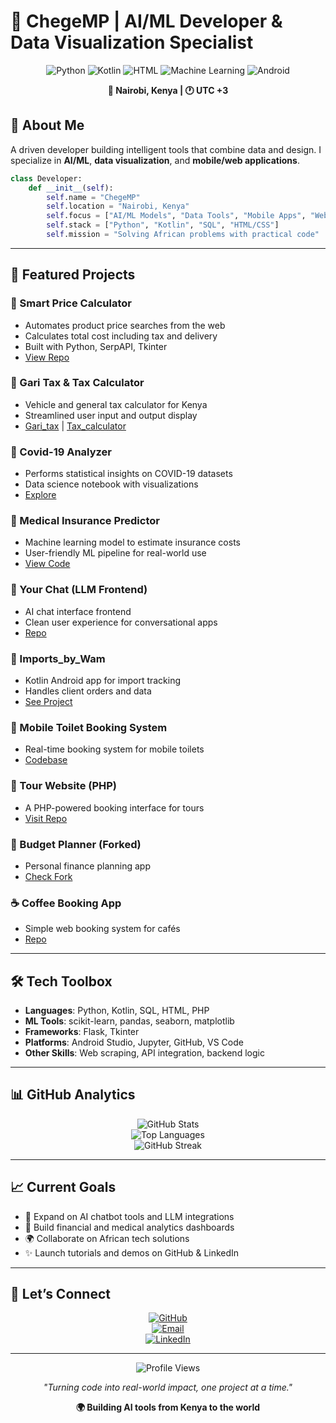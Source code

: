 
# 🚀 ChegeMP | AI/ML Developer & Data Visualization Specialist

<div align="center">

![Python](https://img.shields.io/badge/Python-3776AB?style=for-the-badge&logo=python&logoColor=white)
![Kotlin](https://img.shields.io/badge/Kotlin-0095D5?&style=for-the-badge&logo=kotlin&logoColor=white)
![HTML](https://img.shields.io/badge/HTML5-E34F26?style=for-the-badge&logo=html5&logoColor=white)
![Machine Learning](https://img.shields.io/badge/scikit--learn-F7931E?style=for-the-badge&logo=scikit-learn&logoColor=white)
![Android](https://img.shields.io/badge/Android-3DDC84?style=for-the-badge&logo=android&logoColor=white)

**📍 Nairobi, Kenya | 🕐 UTC +3**

</div>

## 🎯 About Me

A driven developer building intelligent tools that combine data and design. I specialize in **AI/ML**, **data visualization**, and **mobile/web applications**.

```python
class Developer:
    def __init__(self):
        self.name = "ChegeMP"
        self.location = "Nairobi, Kenya"
        self.focus = ["AI/ML Models", "Data Tools", "Mobile Apps", "Web Automation"]
        self.stack = ["Python", "Kotlin", "SQL", "HTML/CSS"]
        self.mission = "Solving African problems with practical code"
```

---

## 🌟 Featured Projects

### 🛒 Smart Price Calculator
- Automates product price searches from the web
- Calculates total cost including tax and delivery
- Built with Python, SerpAPI, Tkinter
- [View Repo](https://github.com/chegeMP/price-calculator)

### 🧾 Gari Tax & Tax Calculator
- Vehicle and general tax calculator for Kenya
- Streamlined user input and output display
- [Gari_tax](https://github.com/chegeMP/Gari_tax) | [Tax_calculator](https://github.com/chegeMP/Tax_calculator)

### 🦠 Covid-19 Analyzer
- Performs statistical insights on COVID-19 datasets
- Data science notebook with visualizations
- [Explore](https://github.com/chegeMP/Covid-19_Analysis)

### 🧠 Medical Insurance Predictor
- Machine learning model to estimate insurance costs
- User-friendly ML pipeline for real-world use
- [View Code](https://github.com/chegeMP/Medical-Insurance-Predictor)

### 🤖 Your Chat (LLM Frontend)
- AI chat interface frontend
- Clean user experience for conversational apps
- [Repo](https://github.com/chegeMP/Your_chat)

### 📱 Imports_by_Wam
- Kotlin Android app for import tracking
- Handles client orders and data
- [See Project](https://github.com/chegeMP/Imports_by_Wam)

### 🚽 Mobile Toilet Booking System
- Real-time booking system for mobile toilets
- [Codebase](https://github.com/chegeMP/Mobile_toilets)

### 🧳 Tour Website (PHP)
- A PHP-powered booking interface for tours
- [Visit Repo](https://github.com/chegeMP/the_tour)

### 🧾 Budget Planner (Forked)
- Personal finance planning app
- [Check Fork](https://github.com/chegeMP/budget-planner-)

### ☕ Coffee Booking App
- Simple web booking system for cafés
- [Repo](https://github.com/chegeMP/coffee_booking)

---

## 🛠️ Tech Toolbox

- **Languages**: Python, Kotlin, SQL, HTML, PHP
- **ML Tools**: scikit-learn, pandas, seaborn, matplotlib
- **Frameworks**: Flask, Tkinter
- **Platforms**: Android Studio, Jupyter, GitHub, VS Code
- **Other Skills**: Web scraping, API integration, backend logic

---

## 📊 GitHub Analytics

<div align="center">

![GitHub Stats](https://github-readme-stats.vercel.app/api?username=chegeMP&show_icons=true&theme=tokyonight&hide_border=true)  
![Top Languages](https://github-readme-stats.vercel.app/api/top-langs/?username=chegeMP&layout=compact&theme=tokyonight&hide_border=true)  
![GitHub Streak](https://github-readme-streak-stats.herokuapp.com/?user=chegeMP&theme=tokyonight&hide_border=true)

</div>

---

## 📈 Current Goals

- 🤖 Expand on AI chatbot tools and LLM integrations
- 💼 Build financial and medical analytics dashboards
- 🌍 Collaborate on African tech solutions
- ✨ Launch tutorials and demos on GitHub & LinkedIn

---

## 🤝 Let’s Connect

<div align="center">

[![GitHub](https://img.shields.io/badge/GitHub-100000?style=for-the-badge&logo=github&logoColor=white)](https://github.com/chegeMP)  
[![Email](https://img.shields.io/badge/Email-D14836?style=for-the-badge&logo=gmail&logoColor=white)](mailto:chegemark582@gmail.com)  
[![LinkedIn](https://img.shields.io/badge/LinkedIn-0077B5?style=for-the-badge&logo=linkedin&logoColor=white)](https://www.linkedin.com/in/markchege4401/)

</div>

---

<div align="center">

![Profile Views](https://komarev.com/ghpvc/?username=chegeMP&color=blueviolet&style=flat-square&label=Profile+Views)

*"Turning code into real-world impact, one project at a time."*

**🌍 Building AI tools from Kenya to the world**

</div>
